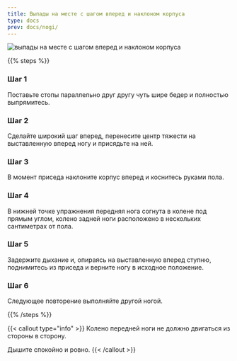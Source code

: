 ```yaml
---
title: Выпады на месте с шагом вперед и наклоном корпуса
type: docs
prev: docs/nogi/
---
```

![выпады на месте с шагом вперед и наклоном корпуса](https://github.com/user-attachments/assets/6529e0ec-ce15-4c12-9fb4-26a3449e5b3e)

{{% steps %}}

### Шаг 1
Поставьте стопы параллельно друг другу чуть шире бедер и полностью выпрямитесь.

### Шаг 2
Сделайте широкий шаг вперед, перенесите центр тяжести на выставленную вперед ногу и присядьте на ней.

### Шаг 3
В момент приседа наклоните корпус вперед и коснитесь руками пола.

### Шаг 4
В нижней точке упражнения передняя нога согнута в колене под прямым углом, колено задней ноги расположено в нескольких сантиметрах от пола.

### Шаг 5
Задержите дыхание и, опираясь на выставленную вперед ступню, поднимитесь из приседа и верните ногу в исходное положение.

### Шаг 6
Следующее повторение выполняйте другой ногой.

{{% /steps %}}

{{< callout type="info" >}}
Колено передней ноги не должно двигаться из стороны в сторону.

﻿﻿Дышите спокойно и ровно.
{{< /callout >}}
